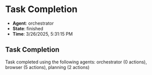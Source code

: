 # Task Completion

- **Agent**: orchestrator
- **State**: finished
- **Time**: 3/26/2025, 5:31:15 PM

## Task Completion

Task completed using the following agents: orchestrator (0 actions), browser (5 actions), planning (2 actions)

